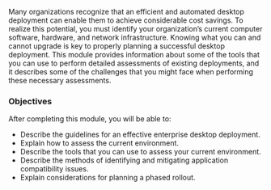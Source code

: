 Many organizations recognize that an efficient and automated desktop deployment can enable them to achieve considerable cost savings. To realize this potential, you must identify your organization’s current computer software, hardware, and network infrastructure. Knowing what you can and cannot upgrade is key to properly planning a successful desktop deployment. This module provides information about some of the tools that you can use to perform detailed assessments of existing deployments, and it describes some of the challenges that you might face when performing these necessary assessments.

### Objectives

After completing this module, you will be able to:

 -  Describe the guidelines for an effective enterprise desktop deployment.
 -  Explain how to assess the current environment.
 -  Describe the tools that you can use to assess your current environment.
 -  Describe the methods of identifying and mitigating application compatibility issues.
 -  Explain considerations for planning a phased rollout.
